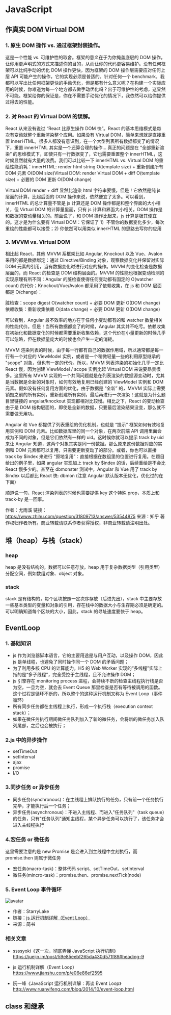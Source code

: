 # JavaScript

## 作真实 DOM Virtual DOM

### 1. 原生 DOM 操作 vs. 通过框架封装操作。

这是一个性能 vs. 可维护性的取舍。框架的意义在于为你掩盖底层的 DOM 操作，让你用更声明式的方式来描述你的目的，从而让你的代码更容易维护。没有任何框架可以比纯手动的优化 DOM 操作更快，因为框架的 DOM 操作层需要应对任何上层 API 可能产生的操作，它的实现必须是普适的。针对任何一个 benchmark，我都可以写出比任何框架更快的手动优化，但是那有什么意义呢？在构建一个实际应用的时候，你难道为每一个地方都去做手动优化吗？出于可维护性的考虑，这显然不可能。框架给你的保证是，你在不需要手动优化的情况下，我依然可以给你提供过得去的性能。

### 2. 对 React 的 Virtual DOM 的误解。

React 从来没有说过 “React 比原生操作 DOM 快”。React 的基本思维模式是每次有变动就整个重新渲染整个应用。如果没有 Virtual DOM，简单来想就是直接重置 innerHTML。很多人都没有意识到，在一个大型列表所有数据都变了的情况下，重置 innerHTML 其实是一个还算合理的操作... 真正的问题是在 “全部重新渲染” 的思维模式下，即使只有一行数据变了，它也需要重置整个 innerHTML，这时候显然就有大量的浪费。我们可以比较一下 innerHTML vs. Virtual DOM 的重绘性能消耗：innerHTML: render html string O(template size) + 重新创建所有 DOM 元素 O(DOM size)Virtual DOM: render Virtual DOM + diff O(template size) + 必要的 DOM 更新 O(DOM change)

Virtual DOM render + diff 显然比渲染 html 字符串要慢，但是！它依然是纯 js 层面的计算，比起后面的 DOM 操作来说，依然便宜了太多。可以看到，innerHTML 的总计算量不管是 js 计算还是 DOM 操作都是和整个界面的大小相关，但 Virtual DOM 的计算量里面，只有 js 计算和界面大小相关，DOM 操作是和数据的变动量相关的。前面说了，和 DOM 操作比起来，js 计算是极其便宜的。这才是为什么要有 Virtual DOM：它保证了 1）不管你的数据变化多少，每次重绘的性能都可以接受；2) 你依然可以用类似 innerHTML 的思路去写你的应用

### 3. MVVM vs. Virtual DOM

相比起 React，其他 MVVM 系框架比如 Angular, Knockout 以及 Vue、Avalon 采用的都是数据绑定：通过 Directive/Binding 对象，观察数据变化并保留对实际 DOM 元素的引用，当有数据变化时进行对应的操作。MVVM 的变化检查是数据层面的，而 React 的检查是 DOM 结构层面的。MVVM 的性能也根据变动检测的实现原理有所不同：Angular 的脏检查使得任何变动都有固定的 O(watcher count) 的代价；Knockout/Vue/Avalon 都采用了依赖收集，在 js 和 DOM 层面都是 O(change)：

脏检查：scope digest O(watcher count) + 必要 DOM 更新 O(DOM change)
依赖收集：重新收集依赖 O(data change) + 必要 DOM 更新 O(DOM change)

可以看到，Angular 最不效率的地方在于任何小变动都有的和 watcher 数量相关的性能代价。但是！当所有数据都变了的时候，Angular 其实并不吃亏。依赖收集在初始化和数据变化的时候都需要重新收集依赖，这个代价在小量更新的时候几乎可以忽略，但在数据量庞大的时候也会产生一定的消耗。

MVVM 渲染列表的时候，由于每一行都有自己的数据作用域，所以通常都是每一行有一个对应的 ViewModel 实例，或者是一个稍微轻量一些的利用原型继承的 "scope" 对象，但也有一定的代价。所以，MVVM 列表渲染的初始化几乎一定比 React 慢，因为创建 ViewModel / scope 实例比起 Virtual DOM 来说要昂贵很多。这里所有 MVVM 实现的一个共同问题就是在列表渲染的数据源变动时，尤其是当数据是全新的对象时，如何有效地复用已经创建的 ViewModel 实例和 DOM 元素。假如没有任何复用方面的优化，由于数据是 “全新” 的，MVVM 实际上需要销毁之前的所有实例，重新创建所有实例，最后再进行一次渲染！这就是为什么题目里链接的 angular/knockout 实现都相对比较慢。相比之下，React 的变动检查由于是 DOM 结构层面的，即使是全新的数据，只要最后渲染结果没变，那么就不需要做无用功。

Angular 和 Vue 都提供了列表重绘的优化机制，也就是 “提示” 框架如何有效地复用实例和 DOM 元素。比如数据库里的同一个对象，在两次前端 API 调用里面会成为不同的对象，但是它们依然有一样的 uid。这时候你就可以提示 track by uid 来让 Angular 知道，这两个对象其实是同一份数据。那么原来这份数据对应的实例和 DOM 元素都可以复用，只需要更新变动了的部分。或者，你也可以直接 track by $index 来进行 “原地复用”：直接根据在数组里的位置进行复用。在题目给出的例子里，如果 angular 实现加上 track by $index 的话，后续重绘是不会比 React 慢多少的。甚至在 dbmonster 测试中，Angular 和 Vue 用了 track by \$index 以后都比 React 快: dbmon (注意 Angular 默认版本无优化，优化过的在下面）

顺道说一句，React 渲染列表的时候也需要提供 key 这个特殊 prop，本质上和 track-by 是一回事。

作者：尤雨溪
链接：https://www.zhihu.com/question/31809713/answer/53544875
来源：知乎
著作权归作者所有。商业转载请联系作者获得授权，非商业转载请注明出处。

## 堆（heap）与栈（stack）

### heap

heap 是没有结构的，数据可以任意存放。heap 用于复杂数据类型（引用类型）分配空间，例如数组对象、object 对象。

### stack

stack 是有结构的，每个区块按照一定次序存放（后进先出），stack 中主要存放一些基本类型的变量和对象的引用，存在栈中的数据大小与生存期必须是确定的。可以明确知道每个区块的大小，因此，stack 的寻址速度要快于 heap。

## EventLoop

### 1. 基础知识

- js 作为浏览器脚本语言，它的主要用途是与用户互动，以及操作 DOM，因此 js 是单线程，也避免了同时操作同一个 DOM 的矛盾问题；
- 为了利用多核 CPU 的计算能力，H5 的 Web Worker 实现的“多线程”实际上指的是“多子线程”，完全受控于主线程，且不允许操作 DOM；
- js 引擎存在 monitoring process 进程，会持续不断的检查主线程执行栈是否为空，一旦为空，就会去 Event Queue 那里检查是否有等待被调用的函数。这个过程是循环不断的，所以整个的这种运行机制又称为 Event Loop（事件循环）
- 所有同步任务都在主线程上执行，形成一个执行栈（execution context stack）；
- 如果在微任务执行期间微任务队列加入了新的微任务，会将新的微任务加入队列尾部，之后也会被执行；

### 2.js 中的异步操作

- setTimeOut
- setInterval
- ajax
- promise
- I/O

### 3.同步任务 or 异步任务

- 同步任务(synchronous)：在主线程上排队执行的任务，只有前一个任务执行完毕，才能执行后一个任务；
- 异步任务(asynchronous)：不进入主线程、而进入"任务队列"（task queue）的任务，只有"任务队列"通知主线程，某个异步任务可以执行了，该任务才会进入主线程执行

### 4.宏任务 or 微任务

这里需要注意的是 new Promise 是会进入到主线程中立刻执行，而 promise.then 则属于微任务

- 宏任务(macro-task)：整体代码 script、setTimeOut、setInterval
- 微任务(mincro-task)：promise.then、promise.nextTick(node)

### 5. Event Loop 事件循环

![avatar](/img/4820992-82913323252fde95.png)

- 作者：StarryLake
- 链接：[js 运行机制详解（Event Loop）](https://www.jianshu.com/p/e06e86ef2595)
- 来源：简书

### 相关文章

- ssssyoki《这一次，彻底弄懂 JavaScript 执行机制》
  https://juejin.im/post/59e85eebf265da430d571f89#heading-9

- js 运行机制详解（Event Loop）
  https://www.jianshu.com/p/e06e86ef2595

- 阮一峰《JavaScript 运行机制详解：再谈 Event Loop》
  http://www.ruanyifeng.com/blog/2014/10/event-loop.html

## class 和继承
